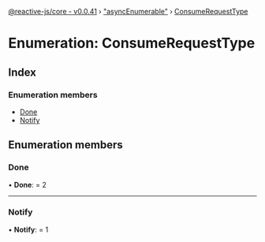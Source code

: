 [@reactive-js/core - v0.0.41](../README.md) › ["asyncEnumerable"](../modules/_asyncenumerable_.md) › [ConsumeRequestType](_asyncenumerable_.consumerequesttype.md)

# Enumeration: ConsumeRequestType

## Index

### Enumeration members

* [Done](_asyncenumerable_.consumerequesttype.md#done)
* [Notify](_asyncenumerable_.consumerequesttype.md#notify)

## Enumeration members

###  Done

• **Done**: = 2

___

###  Notify

• **Notify**: = 1

